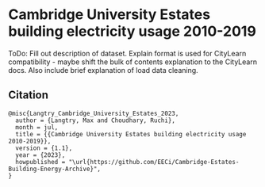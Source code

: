 # Cambridge University Estates building electricity usage 2010-2019

ToDo: Fill out description of dataset. Explain format is used for CityLearn compatibility - maybe shift the bulk of contents explanation to the CityLearn docs. Also include brief explanation of load data cleaning.

## Citation

```
@misc{Langtry_Cambridge_University_Estates_2023,
  author = {Langtry, Max and Choudhary, Ruchi},
  month = jul,
  title = {{Cambridge University Estates building electricity usage 2010-2019}},
  version = {1.1},
  year = {2023},
  howpublished = "\url{https://github.com/EECi/Cambridge-Estates-Building-Energy-Archive}",
}
```
